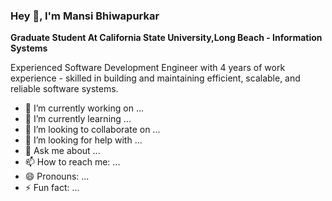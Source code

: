 ### Hey 👋, I'm Mansi Bhiwapurkar 


**Graduate Student At California State University,Long Beach - Information Systems** 

Experienced Software Development Engineer with 4 years of work experience - skilled in building and maintaining efficient, scalable, and reliable software systems.

- 🔭 I’m currently working on ...
- 🌱 I’m currently learning ...
- 👯 I’m looking to collaborate on ...
- 🤔 I’m looking for help with ...
- 💬 Ask me about ...
- 📫 How to reach me: ...
- 😄 Pronouns: ...
- ⚡ Fun fact: ...

